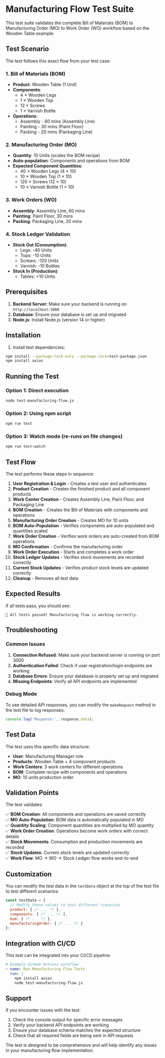 # Manufacturing Flow Test Suite

This test suite validates the complete Bill of Materials (BOM) to Manufacturing Order (MO) to Work Order (WO) workflow based on the Wooden Table example.

## Test Scenario

The test follows this exact flow from your test case:

### 1. Bill of Materials (BOM)
- **Product**: Wooden Table (1 Unit)
- **Components**:
  - 4 × Wooden Legs
  - 1 × Wooden Top  
  - 12 × Screws
  - 1 × Varnish Bottle
- **Operations**:
  - Assembly - 60 mins (Assembly Line)
  - Painting - 30 mins (Paint Floor)
  - Packing - 20 mins (Packaging Line)

### 2. Manufacturing Order (MO)
- **Quantity**: 10 Units (scales the BOM recipe)
- **Auto-population**: Components and operations from BOM
- **Expected Component Quantities**:
  - 40 × Wooden Legs (4 × 10)
  - 10 × Wooden Top (1 × 10)
  - 120 × Screws (12 × 10)
  - 10 × Varnish Bottle (1 × 10)

### 3. Work Orders (WO)
- **Assembly**: Assembly Line, 60 mins
- **Painting**: Paint Floor, 30 mins
- **Packing**: Packaging Line, 20 mins

### 4. Stock Ledger Validation
- **Stock Out (Consumption)**:
  - Legs: -40 Units
  - Tops: -10 Units
  - Screws: -120 Units
  - Varnish: -10 Bottles
- **Stock In (Production)**:
  - Tables: +10 Units

## Prerequisites

1. **Backend Server**: Make sure your backend is running on `http://localhost:3000`
2. **Database**: Ensure your database is set up and migrated
3. **Node.js**: Install Node.js (version 14 or higher)

## Installation

1. Install test dependencies:
```bash
npm install --package-lock-only --package-lock=test-package.json
npm install axios
```

## Running the Test

### Option 1: Direct execution
```bash
node test-manufacturing-flow.js
```

### Option 2: Using npm script
```bash
npm run test
```

### Option 3: Watch mode (re-runs on file changes)
```bash
npm run test:watch
```

## Test Flow

The test performs these steps in sequence:

1. **User Registration & Login** - Creates a test user and authenticates
2. **Product Creation** - Creates the finished product and all component products
3. **Work Center Creation** - Creates Assembly Line, Paint Floor, and Packaging Line
4. **BOM Creation** - Creates the Bill of Materials with components and operations
5. **Manufacturing Order Creation** - Creates MO for 10 units
6. **BOM Auto-Population** - Verifies components are auto-populated and quantities scaled
7. **Work Order Creation** - Verifies work orders are auto-created from BOM operations
8. **MO Confirmation** - Confirms the manufacturing order
9. **Work Order Execution** - Starts and completes a work order
10. **Stock Ledger Updates** - Verifies stock movements are recorded correctly
11. **Current Stock Updates** - Verifies product stock levels are updated correctly
12. **Cleanup** - Removes all test data

## Expected Results

If all tests pass, you should see:
```
🎉 All tests passed! Manufacturing flow is working correctly.
```

## Troubleshooting

### Common Issues

1. **Connection Refused**: Make sure your backend server is running on port 3000
2. **Authentication Failed**: Check if user registration/login endpoints are working
3. **Database Errors**: Ensure your database is properly set up and migrated
4. **Missing Endpoints**: Verify all API endpoints are implemented

### Debug Mode

To see detailed API responses, you can modify the `makeRequest` method in the test file to log responses:

```javascript
console.log('Response:', response.data);
```

## Test Data

The test uses this specific data structure:

- **User**: Manufacturing Manager role
- **Products**: Wooden Table + 4 component products
- **Work Centers**: 3 work centers for different operations
- **BOM**: Complete recipe with components and operations
- **MO**: 10 units production order

## Validation Points

The test validates:

✅ **BOM Creation**: All components and operations are saved correctly  
✅ **MO Auto-Population**: BOM data is automatically populated in MO  
✅ **Quantity Scaling**: Component quantities are multiplied by MO quantity  
✅ **Work Order Creation**: Operations become work orders with correct details  
✅ **Stock Movements**: Consumption and production movements are recorded  
✅ **Stock Updates**: Current stock levels are updated correctly  
✅ **Work Flow**: MO → WO → Stock Ledger flow works end-to-end  

## Customization

You can modify the test data in the `testData` object at the top of the test file to test different scenarios:

```javascript
const testData = {
  // Modify these values to test different scenarios
  product: { /* ... */ },
  components: [ /* ... */ ],
  bom: { /* ... */ },
  manufacturingOrder: { /* ... */ }
};
```

## Integration with CI/CD

This test can be integrated into your CI/CD pipeline:

```yaml
# Example GitHub Actions workflow
- name: Run Manufacturing Flow Tests
  run: |
    npm install axios
    node test-manufacturing-flow.js
```

## Support

If you encounter issues with the test:

1. Check the console output for specific error messages
2. Verify your backend API endpoints are working
3. Ensure your database schema matches the expected structure
4. Check that all required fields are being sent in API requests

The test is designed to be comprehensive and will help identify any issues in your manufacturing flow implementation.